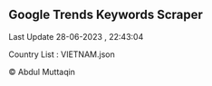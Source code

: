 

## Google Trends Keywords Scraper 
 
Last Update 28-06-2023 , 22:43:04

Country List :
VIETNAM.json



© Abdul Muttaqin 
